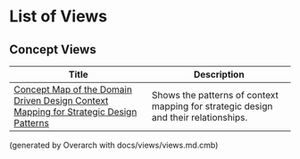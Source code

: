 # List of Views

## Concept Views
| Title | Description |
|---|---|
| [Concept Map of the Domain Driven Design Context Mapping for Strategic Design Patterns](concept-view.md) | Shows the patterns of context mapping for strategic design and their relationships. |


(generated by Overarch with docs/views/views.md.cmb)
